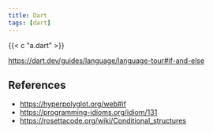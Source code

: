 ```yaml
---
title: Dart
tags: [dart]
---
```


{{< c "a.dart" >}}

<https://dart.dev/guides/language/language-tour#if-and-else>

## References

- <https://hyperpolyglot.org/web#if>
- <https://programming-idioms.org/idiom/131>
- <https://rosettacode.org/wiki/Conditional_structures>

